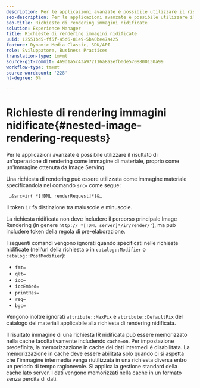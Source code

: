 ```yaml
---
description: Per le applicazioni avanzate è possibile utilizzare il risultato di un'operazione di rendering come immagine di materiale, proprio come un'immagine ottenuta da Image Serving.
seo-description: Per le applicazioni avanzate è possibile utilizzare il risultato di un'operazione di rendering come immagine di materiale, proprio come un'immagine ottenuta da Image Serving.
seo-title: Richieste di rendering immagini nidificate
solution: Experience Manager
title: Richieste di rendering immagini nidificate
uuid: 12551bd5-ff5f-45d6-81e9-5ba0be47a425
feature: Dynamic Media Classic, SDK/API
role: Sviluppatore, Business Practices
translation-type: tm+mt
source-git-commit: 469d1a5c43a972116a8a2efb0de5708800130a99
workflow-type: tm+mt
source-wordcount: '228'
ht-degree: 0%

---
```



# Richieste di rendering immagini nidificate{#nested-image-rendering-requests}

Per le applicazioni avanzate è possibile utilizzare il risultato di un&#39;operazione di rendering come immagine di materiale, proprio come un&#39;immagine ottenuta da Image Serving.

Una richiesta di rendering può essere utilizzata come immagine materiale specificandola nel comando `src=` come segue:

` …&src=ir{ *[!DNL renderRequest]*}&…`

Il token `ir` fa distinzione tra maiuscole e minuscole.

La richiesta nidificata non deve includere il percorso principale Image Rendering (in genere `http:// *[!DNL server]*/ir/render/'`), ma può includere token della regola di pre-elaborazione.

I seguenti comandi vengono ignorati quando specificati nelle richieste nidificate (nell’url della richiesta o in `catalog::Modifier` o `catalog::PostModifier`):

* `fmt=`
* `qlt=`
* `icc=`
* `iccEmbed=`
* `printRes=`
* `req=`
* `bgc=`

Vengono inoltre ignorati `attribute::MaxPix` e `attribute::DefaultPix` del catalogo dei materiali applicabile alla richiesta di rendering nidificata.

Il risultato immagine di una richiesta IR nidificata può essere memorizzato nella cache facoltativamente includendo `cache=on`. Per impostazione predefinita, la memorizzazione in cache dei dati intermedi è disabilitata. La memorizzazione in cache deve essere abilitata solo quando ci si aspetta che l&#39;immagine intermedia venga riutilizzata in una richiesta diversa entro un periodo di tempo ragionevole. Si applica la gestione standard della cache lato server. I dati vengono memorizzati nella cache in un formato senza perdita di dati.
